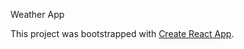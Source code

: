Weather App

This project was bootstrapped with [Create React App](https://github.com/facebook/create-react-app).
